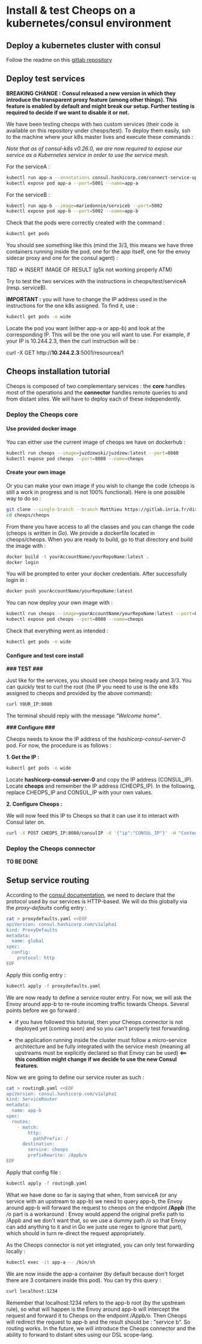 # Install & test Cheops on a kubernetes/consul environment 

## Deploy a kubernetes cluster with consul 

Follow the readme on this [gitlab repository](https://gitlab.inria.fr/aszymane/enos-consul/-/tree/master) 

## Deploy test services

**BREAKING CHANGE : Consul released a new version in which they introduce the transparent proxy feature (among other things). This feature is enabled by default and might break our setup. Further testing is required to decide if we want to disable it or not.**

We have been testing cheops with two custom services (their code is available on this repository under cheops/test).
To deploy them easily, ssh to the machine where your k8s master lives and execute these commands :

*Note that as of consul-k8s v0.26.0, we are now required to expose our service as a Kubernetes service in order to use the service mesh.* 

For the serviceA :
```bash
kubectl run app-a --annotations consul.hashicorp.com/connect-service-upstreams=app-b:1234 --image=mariedonnie/servicea --port=5001
kubectl expose pod app-a --port=5001 --name=app-a
```

For the serviceB :
```bash
kubectl run app-b --image=mariedonnie/serviceb --port=5002
kubectl expose pod app-b --port=5002 --name=app-b
```

Check that the pods were correctly created with the command :

```bash
kubectl get pods
```
You should see something like this (mind the 3/3, this means we have three containers running inside the pod, one for the app itself, one for the envoy sidecar proxy and one for the consul agent) :

TBD => INSERT IMAGE OF RESULT (g5k not working properly ATM)

Try to test the two services with the instructions in cheops/test/serviceA (resp. serviceB). 

**IMPORTANT :** you will have to change the IP address used in the instructions for the one k8s assigned. To find it, use :

```bash
kubectl get pods -o wide
```
Locate the pod you want (either app-a or app-b) and look at the corresponding IP. This will be the one you will want to use. For example, if your IP is 10.244.2.3, then the curl instruction will be :

curl -X GET http://**10.244.2.3**:5001/resourcea/1


## Cheops installation tutorial

Cheops is composed of two complementary services : the **core** handles most of the operations and the **connector** handles remote queries to and from distant sites. We will have to deploy each of these independently.

### Deploy the Cheops core

#### Use provided docker image

You can either use the current image of cheops we have on dockerhub :

```bash
kubectl run cheops --image=juzdzewski/juzdzew:latest --port=8080
kubectl expose pod cheops --port=8080 --name=cheops
```

#### Create your own image

Or you can make your own image if you wish to change the code (cheops is still a work in progress and is not 100% functional). Here is one possible way to do so :

```bash
git clone --single-branch --branch Matthieu https://gitlab.inria.fr/discovery/cheops.git
cd cheops/cheops
```

From there you have access to all the classes and you can change the code (cheops is written in *Go*). We provide a dockerfile located in cheops/cheops. When you are ready to build, go to that directory and build the image with :

```bash
docker build -t yourAccountName/yourRepoName:latest .
docker login
```

You will be prompted to enter your docker credentials. After successfully login in :

```bash
docker push yourAccountName/yourRepoName:latest
```

You can now deploy your own image with :

```bash
kubectl run cheops --image=yourAccountName/yourRepoName:latest --port=8080
kubectl expose pod cheops --port=8080 --name=cheops
```

Check that everything went as intended :

```bash
kubectl get pods -o wide
```

#### Configure and test core install

**### TEST ###**

Just like for the services, you should see cheops being ready and 3/3. You can quickly test to curl the root (the IP you need to use is the one k8s assigned to cheops and provided by the above command):

```bash
curl YOUR_IP:8080
```

The terminal should reply with the message *"Welcome home"*.

**### Configure ###**

Cheops needs to know the IP address of the *hashicorp-consul-server-0* pod. For now, the procedure is as follows :

**1. Get the IP :**

  ```bash
  kubectl get pods -o wide
  ```
  Locate **hashicorp-consul-server-0** and copy the IP address (CONSUL_IP).
  Locate **cheops** and remember the IP address (CHEOPS_IP).
  In the following, replace CHEOPS_IP and CONSUL_IP with your own values. 

**2. Configure Cheops :**

We will now feed this IP to Cheops so that it can use it to interact with Consul later on. 

```bash
curl -X POST CHEOPS_IP:8080/consulIP -d '{"ip":"CONSUL_IP"}' -H "Content-Type: application/json"
```

### Deploy the Cheops connector

**TO BE DONE**

## Setup service routing

According to the [consul documentation](https://www.consul.io/docs/connect/config-entries/service-router#interaction-with-other-config-entries), we need to declare that the protocol used by our services is HTTP-based. We will do this globally via the *proxy-defaults* config entry :

```bash
cat > proxydefaults.yaml <<EOF
apiVersion: consul.hashicorp.com/v1alpha1
kind: ProxyDefaults
metadata:
  name: global
spec:
  config:
    protocol: http
EOF
```

Apply this config entry :

```bash
kubectl apply -f proxydefaults.yaml
```

We are now ready to define a service router entry. For now, we will ask the Envoy around app-b to re-route incoming traffic towards Cheops. Several points before we go forward : 

- if you have followed this tutorial, then your Cheops connector is not deployed yet (coming soon) and so you can't properly test forwarding.

- the application running inside the cluster must follow a micro-service architecture and be fully integrated with the service mesh (meaning all upstreams must be explicitly declared so that Envoy can be used) **<== this condition might change if we decide to use the new Consul features.**

Now we are going to define our service router as such :

```bash
cat > routingB.yaml <<EOF
apiVersion: consul.hashicorp.com/v1alpha1
kind: ServiceRouter
metadata:
  name: app-b
spec:
  routes:
    - match:
        http:
          pathPrefix: /
      destination:
        service: cheops
        prefixRewrite: /Appb/o
EOF
```

Apply that config file :

```bash
kubectl apply -f routingB.yaml
```

What we have done so far is saying that when, from serviceA (or any service with an upstream to app-b) we need to query app-b, the Envoy around app-b will forward the request to cheops on the endpoint **/Appb** (the */o* part is a workaround : Envoy would append the original prefix path to /Appb and we don't want that, so we use a dummy path */o* so that Envoy can add anything to it and in Go we juste use regex to ignore that part), which should in turn re-direct the request appropriately.

As the Cheops connector is not yet integrated, you can only test forwarding locally : 

```bash
kubectl exec -it app-a -- /bin/sh
```

We are now inside the app-a container (by default because don't forget there are 3 containers inside this pod). You can try this query :

```bash
curl localhost:1234
```

Remember that localhost:1234 refers to the app-b root (by the upstream rule), so what will happen is the Envoy around app-b will intercept the request and forward it to Cheops on the endpoint */Appb/o*. Then Cheops will redirect the request to app-b and the result should be : "service b".
So routing works. In the future, we will introduce the Cheops connector and the ability to forward to distant sites using our DSL scope-lang. 







